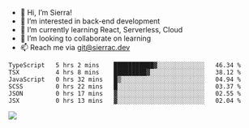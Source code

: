 - 👋 Hi, I’m Sierra!
- 👀 I’m interested in back-end development
- 🌱 I’m currently learning React, Serverless, Cloud
- 💞️ I’m looking to collaborate on learning
- 📫 Reach me via git@sierrac.dev

<!--START_SECTION:waka-->

```text
TypeScript   5 hrs 2 mins    ███████████▓░░░░░░░░░░░░░   46.34 %
TSX          4 hrs 8 mins    █████████▓░░░░░░░░░░░░░░░   38.12 %
JavaScript   0 hrs 32 mins   █▒░░░░░░░░░░░░░░░░░░░░░░░   04.94 %
SCSS         0 hrs 22 mins   █░░░░░░░░░░░░░░░░░░░░░░░░   03.37 %
JSON         0 hrs 17 mins   ▓░░░░░░░░░░░░░░░░░░░░░░░░   02.55 %
JSX          0 hrs 13 mins   ▓░░░░░░░░░░░░░░░░░░░░░░░░   02.04 %
```

<!--END_SECTION:waka-->


![](https://hit.yhype.me/github/profile?user_id=7351311)

